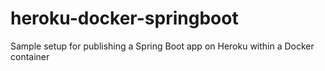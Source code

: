 # heroku-docker-springboot
Sample setup for publishing a Spring Boot app on Heroku within a Docker container
